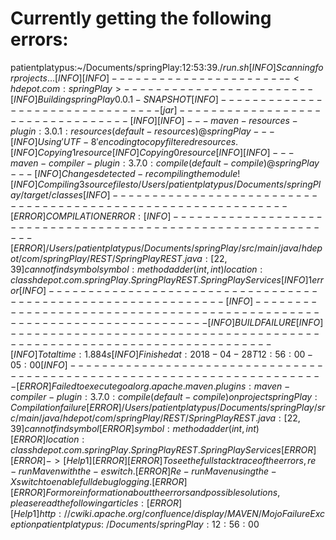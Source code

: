 # Currently getting the following errors:

patientplatypus:~/Documents/springPlay:12:53:39$./run.sh
[INFO] Scanning for projects...
[INFO] 
[INFO] -----------------------< hdepot.com:springPlay >------------------------
[INFO] Building springPlay 0.0.1-SNAPSHOT
[INFO] --------------------------------[ jar ]---------------------------------
[INFO] 
[INFO] --- maven-resources-plugin:3.0.1:resources (default-resources) @ springPlay ---
[INFO] Using 'UTF-8' encoding to copy filtered resources.
[INFO] Copying 1 resource
[INFO] Copying 0 resource
[INFO] 
[INFO] --- maven-compiler-plugin:3.7.0:compile (default-compile) @ springPlay ---
[INFO] Changes detected - recompiling the module!
[INFO] Compiling 3 source files to /Users/patientplatypus/Documents/springPlay/target/classes
[INFO] -------------------------------------------------------------
[ERROR] COMPILATION ERROR : 
[INFO] -------------------------------------------------------------
[ERROR] /Users/patientplatypus/Documents/springPlay/src/main/java/hdepot/com/springPlay/REST/SpringPlayREST.java:[22,39] cannot find symbol
  symbol:   method adder(int,int)
  location: class hdepot.com.springPlay.SpringPlayREST.SpringPlayServices
[INFO] 1 error
[INFO] -------------------------------------------------------------
[INFO] ------------------------------------------------------------------------
[INFO] BUILD FAILURE
[INFO] ------------------------------------------------------------------------
[INFO] Total time: 1.884 s
[INFO] Finished at: 2018-04-28T12:56:00-05:00
[INFO] ------------------------------------------------------------------------
[ERROR] Failed to execute goal org.apache.maven.plugins:maven-compiler-plugin:3.7.0:compile (default-compile) on project springPlay: Compilation failure
[ERROR] /Users/patientplatypus/Documents/springPlay/src/main/java/hdepot/com/springPlay/REST/SpringPlayREST.java:[22,39] cannot find symbol
[ERROR]   symbol:   method adder(int,int)
[ERROR]   location: class hdepot.com.springPlay.SpringPlayREST.SpringPlayServices
[ERROR] 
[ERROR] -> [Help 1]
[ERROR] 
[ERROR] To see the full stack trace of the errors, re-run Maven with the -e switch.
[ERROR] Re-run Maven using the -X switch to enable full debug logging.
[ERROR] 
[ERROR] For more information about the errors and possible solutions, please read the following articles:
[ERROR] [Help 1] http://cwiki.apache.org/confluence/display/MAVEN/MojoFailureException
patientplatypus:~/Documents/springPlay:12:56:00$
